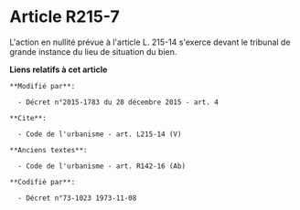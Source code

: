 # Article R215-7

L'action en nullité prévue à l'article L. 215-14 s'exerce devant le tribunal de grande instance du lieu de situation du bien.

**Liens relatifs à cet article**

	**Modifié par**:

	  - Décret n°2015-1783 du 28 décembre 2015 - art. 4

	**Cite**:

	  - Code de l'urbanisme - art. L215-14 (V)

	**Anciens textes**:

	  - Code de l'urbanisme - art. R142-16 (Ab)

	**Codifié par**:

	  - Décret n°73-1023 1973-11-08
